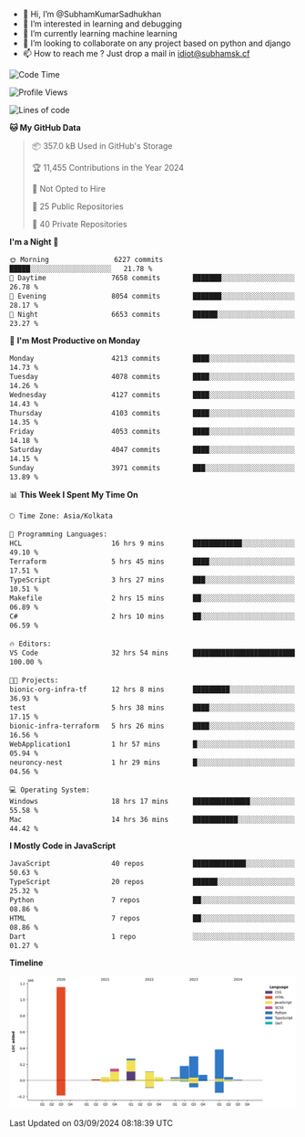- 👋 Hi, I’m @SubhamKumarSadhukhan
- 👀 I’m interested in learning and debugging
- 🌱 I’m currently learning machine learning
- 💞️ I’m looking to collaborate on any project based on python and django
- 📫 How to reach me ?
      Just drop a mail in idiot@subhamsk.cf

<!---
SubhamKumarSadhukhan/SubhamKumarSadhukhan is a ✨ special ✨ repository because its `README.md` (this file) appears on your GitHub profile.
You can click the Preview link to take a look at your changes.
--->


<!--START_SECTION:waka-->
![Code Time](http://img.shields.io/badge/Code%20Time-2%2C460%20hrs%2049%20mins-blue)

![Profile Views](http://img.shields.io/badge/Profile%20Views-0-blue)

![Lines of code](https://img.shields.io/badge/From%20Hello%20World%20I%27ve%20Written-2.8%20million%20lines%20of%20code-blue)

**🐱 My GitHub Data** 

> 📦 357.0 kB Used in GitHub's Storage 
 > 
> 🏆 11,455 Contributions in the Year 2024
 > 
> 🚫 Not Opted to Hire
 > 
> 📜 25 Public Repositories 
 > 
> 🔑 40 Private Repositories 
 > 
**I'm a Night 🦉** 

```text
🌞 Morning                6227 commits        █████░░░░░░░░░░░░░░░░░░░░   21.78 % 
🌆 Daytime                7658 commits        ███████░░░░░░░░░░░░░░░░░░   26.78 % 
🌃 Evening                8054 commits        ███████░░░░░░░░░░░░░░░░░░   28.17 % 
🌙 Night                  6653 commits        ██████░░░░░░░░░░░░░░░░░░░   23.27 % 
```
📅 **I'm Most Productive on Monday** 

```text
Monday                   4213 commits        ████░░░░░░░░░░░░░░░░░░░░░   14.73 % 
Tuesday                  4078 commits        ████░░░░░░░░░░░░░░░░░░░░░   14.26 % 
Wednesday                4127 commits        ████░░░░░░░░░░░░░░░░░░░░░   14.43 % 
Thursday                 4103 commits        ████░░░░░░░░░░░░░░░░░░░░░   14.35 % 
Friday                   4053 commits        ████░░░░░░░░░░░░░░░░░░░░░   14.18 % 
Saturday                 4047 commits        ████░░░░░░░░░░░░░░░░░░░░░   14.15 % 
Sunday                   3971 commits        ███░░░░░░░░░░░░░░░░░░░░░░   13.89 % 
```


📊 **This Week I Spent My Time On** 

```text
🕑︎ Time Zone: Asia/Kolkata

💬 Programming Languages: 
HCL                      16 hrs 9 mins       ████████████░░░░░░░░░░░░░   49.10 % 
Terraform                5 hrs 45 mins       ████░░░░░░░░░░░░░░░░░░░░░   17.51 % 
TypeScript               3 hrs 27 mins       ███░░░░░░░░░░░░░░░░░░░░░░   10.51 % 
Makefile                 2 hrs 15 mins       ██░░░░░░░░░░░░░░░░░░░░░░░   06.89 % 
C#                       2 hrs 10 mins       ██░░░░░░░░░░░░░░░░░░░░░░░   06.59 % 

🔥 Editors: 
VS Code                  32 hrs 54 mins      █████████████████████████   100.00 % 

🐱‍💻 Projects: 
bionic-org-infra-tf      12 hrs 8 mins       █████████░░░░░░░░░░░░░░░░   36.93 % 
test                     5 hrs 38 mins       ████░░░░░░░░░░░░░░░░░░░░░   17.15 % 
bionic-infra-terraform   5 hrs 26 mins       ████░░░░░░░░░░░░░░░░░░░░░   16.56 % 
WebApplication1          1 hr 57 mins        █░░░░░░░░░░░░░░░░░░░░░░░░   05.94 % 
neuroncy-nest            1 hr 29 mins        █░░░░░░░░░░░░░░░░░░░░░░░░   04.56 % 

💻 Operating System: 
Windows                  18 hrs 17 mins      ██████████████░░░░░░░░░░░   55.58 % 
Mac                      14 hrs 36 mins      ███████████░░░░░░░░░░░░░░   44.42 % 
```

**I Mostly Code in JavaScript** 

```text
JavaScript               40 repos            █████████████░░░░░░░░░░░░   50.63 % 
TypeScript               20 repos            ██████░░░░░░░░░░░░░░░░░░░   25.32 % 
Python                   7 repos             ██░░░░░░░░░░░░░░░░░░░░░░░   08.86 % 
HTML                     7 repos             ██░░░░░░░░░░░░░░░░░░░░░░░   08.86 % 
Dart                     1 repo              ░░░░░░░░░░░░░░░░░░░░░░░░░   01.27 % 
```



**Timeline**

![Lines of Code chart](https://raw.githubusercontent.com/SubhamKumarSadhukhan/SubhamKumarSadhukhan/main/assets/bar_graph.png)


 Last Updated on 03/09/2024 08:18:39 UTC
<!--END_SECTION:waka-->
